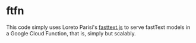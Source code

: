 # ftfn

This code simply uses Loreto Parisi's [fasttext.js](https://github.com/loretoparisi/fasttext.js) to serve fastText models in a Google Cloud Function, that is, simply but scalably.
